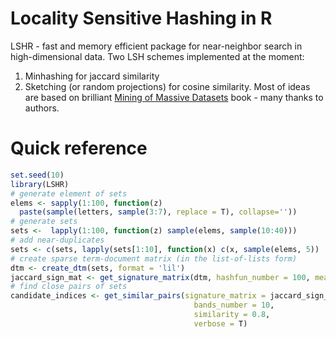 # Locality Sensitive Hashing in R 
LSHR - fast and memory efficient package for near-neighbor search in high-dimensional data. Two LSH schemes implemented at the moment:

1. Minhashing for jaccard similarity
2. Sketching (or random projections) for cosine similarity.
Most of ideas are based on brilliant [Mining of Massive Datasets](http://www.mmds.org) book - many thanks to authors. 

# Quick reference
```R
set.seed(10)
library(LSHR)
# generate element of sets
elems <- sapply(1:100, function(z) 
  paste(sample(letters, sample(3:7), replace = T), collapse=''))
# generate sets
sets <-  lapply(1:100, function(z) sample(elems, sample(10:40)))
# add near-duplicates
sets <- c(sets, lapply(sets[1:10], function(x) c(x, sample(elems, 5))  ))
# create sparse term-document matrix (in the list-of-lists form)
dtm <- create_dtm(sets, format = 'lil')
jaccard_sign_mat <- get_signature_matrix(dtm, hashfun_number = 100, measure = 'jaccard',cores =  1)
# find close pairs of sets
candidate_indices <- get_similar_pairs(signature_matrix = jaccard_sign_mat,
                                         bands_number = 10,
                                         similarity = 0.8,
                                         verbose = T)

```
